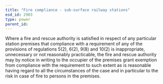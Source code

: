 ```yaml
---
title: "Fire compliance - sub-surface railway stations"
esd_id: 2903
type: power
parent_id:  
---
```


Where a fire and rescue authority is satisfied in respect of any particular station premises that compliance with a requirement of any of the provisions of regulations 5(2), 6(2), 9(8) and 10(2) is inappropriate, unnecessary or not reasonably practicable, the fire and rescue authority may by notice in writing to the occupier of the premises grant exemption from compliance with the requirement to such extent as is reasonable having regard to all the circumstances of the case and in particular to the risk in case of fire to persons in the premises.

